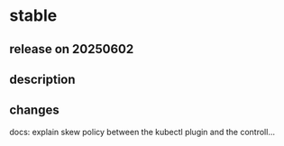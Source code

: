# stable

## release on 20250602
## description
## changes
docs: explain skew policy between the kubectl plugin and the controll…

